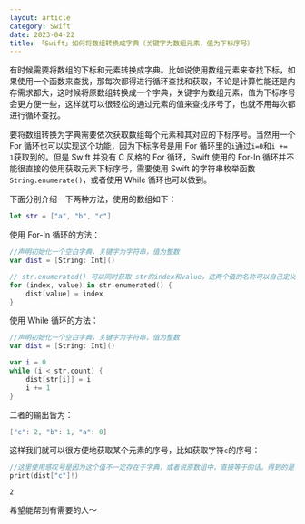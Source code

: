 ```yaml
---
layout: article
category: Swift
date: 2023-04-22
title: 「Swift」如何将数组转换成字典（关键字为数组元素，值为下标序号）
---
```

<!-- excerpt-start -->
有时候需要将数组的下标和元素转换成字典。比如说使用数组元素来查找下标，如果使用一个函数来查找，那每次都得进行循环查找和获取，不论是计算性能还是内存需求都大，这时候将原数组转换成一个字典，关键字为数组元素，值为下标序号会更方便一些，这样就可以很轻松的通过元素的值来查找序号了，也就不用每次都进行循环查找。

要将数组转换为字典需要依次获取数组每个元素和其对应的下标序号。当然用一个 For 循环也可以实现这个功能，因为下标序号是用 For 循环里的`i`通过`i=0`和`i += 1`获取到的。但是 Swift 并没有 C 风格的 For 循环，Swift 使用的 For-In 循环并不能很直接的使用获取元素下标序号，需要使用 Swift 的字符串枚举函数`String.enumerate()`，或者使用 While 循环也可以做到。

下面分别介绍一下两种方法，使用的数组如下：

```swift
let str = ["a", "b", "c"]
```

使用 For-In 循环的方法：

```swift
//声明初始化一个空白字典，关键字为字符串，值为整数
var dist = [String: Int]()

// str.enumerated() 可以同时获取 str的index和value，这两个值的名称可以自己定义，这里为了说明所以写成index和value
for (index, value) in str.enumerated() {
    dist[value] = index
}
```

使用 While 循环的方法：

```swift
//声明初始化一个空白字典，关键字为字符串，值为整数
var dist = [String: Int]()

var i = 0
while (i < str.count) {
    dist[str[i]] = i
    i += 1
}
```

二者的输出皆为：

```swift
["c": 2, "b": 1, "a": 0]
```

这样我们就可以很方便地获取某个元素的序号，比如获取字符`c`的序号：

```swift
//这里使用感叹号是因为这个值不一定存在于字典，或者说原数组中，直接等于的话，得到的是可选值‘Optional’类型，使用感叹号强制为一定有，当然你可以使用问好‘?’来添加如果没有返回什么值
print(dist["c"]!)
```

```
2
```

希望能帮到有需要的人～